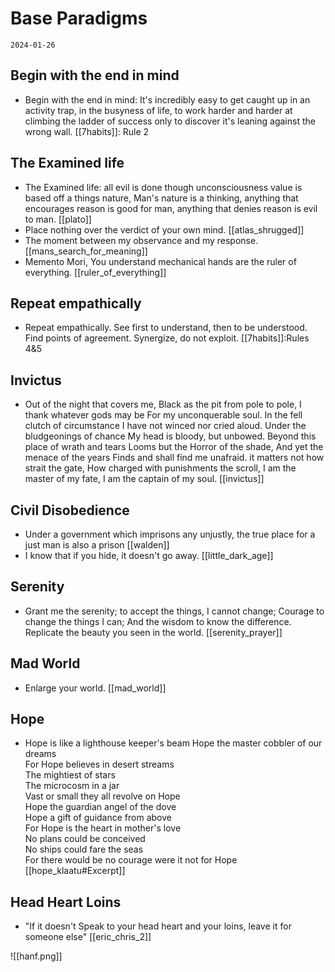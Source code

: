 # Base Paradigms 
`2024-01-26`

## Begin with the end in mind
- Begin with the end in mind: It's incredibly easy to get caught up in an activity trap, in the busyness of life, to work harder and harder at climbing the ladder of success only to discover it's leaning against the wrong wall.
 [[7habits]]: Rule 2
## The Examined life
- The Examined life: all evil is done though unconsciousness value is based off a things nature, Man's nature is a thinking, anything that encourages reason is good for man, anything that denies reason is evil to man. [[plato]] 
- Place nothing over the verdict of your own mind. [[atlas_shrugged]]
- The moment between my observance and my response. [[mans_search_for_meaning]]
- Memento Mori, You understand mechanical hands are the ruler of everything. [[ruler_of_everything]]
## Repeat empathically
- Repeat empathically. See first to understand, then to be understood. Find points of agreement. Synergize, do not exploit.
 [[7habits]]:Rules 4&5
## Invictus
- Out of the night that covers me, Black as the pit from pole to pole, I thank whatever gods may be For my unconquerable soul. In the fell clutch of circumstance I have not winced nor cried aloud. Under the bludgeonings of chance My head is bloody, but unbowed. Beyond this place of wrath and tears Looms but the Horror of the shade, And yet the menace of the years Finds and shall find me unafraid. it matters not how strait the gate, How charged with punishments the scroll, I am the master of my fate, I am the captain of my soul. [[invictus]]
## Civil Disobedience 
- Under a government which imprisons any unjustly, the true place for a just man is also a prison [[walden]]
- I know that if you hide, it doesn't go away. [[little_dark_age]]
## Serenity 
- Grant me the serenity; to accept the things, I cannot change; Courage to change the things I can; And the wisdom to know the difference. Replicate the beauty you seen in the world. [[serenity_prayer]]
## Mad World
- Enlarge your world. [[mad_world]]
## Hope
- Hope is like a lighthouse keeper's beam 
  Hope the master cobbler of our dreams  
  For Hope believes in desert streams  
  The mightiest of stars  
  The microcosm in a jar  
  Vast or small they all revolve on Hope  
  Hope the guardian angel of the dove  
  Hope a gift of guidance from above  
  For Hope is the heart in mother's love  
  No plans could be conceived  
  No ships could fare the seas  
  For there would be no courage were it not for Hope
  [[hope_klaatu#Excerpt]]
## Head Heart Loins
- "If it doesn't Speak to your head heart and your loins, leave it for someone else"
[[eric_chris_2]]

![[hanf.png]]